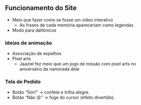 ## Funcionamento do Site

- Meio que fazer como se fosse um vídeo interativo
  - As frases de cada memória apareceriam como legendas
- Modo para daltônicos

### Ideias de animação
- Associação de espelhos
- Pixel arts
  - Jaaziel fez meio que um jogo de missão com pixel arts no aniversário da namorada dele

### Tela de Pedido

- Botão “Sim!” → confete e trilha alegre.
- Botão “Não 😜” → foge do cursor (efeito divertido).
